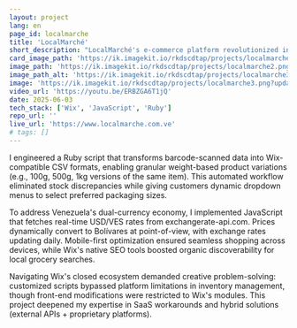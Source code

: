 ```yaml
---
layout: project
lang: en
page_id: localmarche
title: 'LocalMarché'
short_description: "LocalMarché's e-commerce platform revolutionized inventory precision through Wix Stores integration."
card_image_path: 'https://ik.imagekit.io/rkdscdtap/projects/localmarche1.png?updatedAt=1748971540642'
image_path: 'https://ik.imagekit.io/rkdscdtap/projects/localmarche2.png?updatedAt=1748970262975'
image_path_alt: 'https://ik.imagekit.io/rkdscdtap/projects/localmarche3.png?updatedAt=1748970491579'
image: 'https://ik.imagekit.io/rkdscdtap/projects/localmarche3.png?updatedAt=1748970491579'
video_url: 'https://youtu.be/ERBZGA6T1jQ'
date: 2025-06-03
tech_stack: ['Wix', 'JavaScript', 'Ruby']
repo_url: ''
live_url: 'https://www.localmarche.com.ve'
# tags: []
---
```


I engineered a Ruby script that transforms barcode-scanned data into Wix-compatible CSV formats, enabling granular weight-based product variations (e.g., 100g, 500g, 1kg versions of the same item). This automated workflow eliminated stock discrepancies while giving customers dynamic dropdown menus to select preferred packaging sizes.

To address Venezuela's dual-currency economy, I implemented JavaScript that fetches real-time USD/VES rates from exchangerate-api.com. Prices dynamically convert to Bolívares at point-of-view, with exchange rates updating daily. Mobile-first optimization ensured seamless shopping across devices, while Wix's native SEO tools boosted organic discoverability for local grocery searches.

Navigating Wix's closed ecosystem demanded creative problem-solving: customized scripts bypassed platform limitations in inventory management, though front-end modifications were restricted to Wix's modules. This project deepened my expertise in SaaS workarounds and hybrid solutions (external APIs + proprietary platforms).
